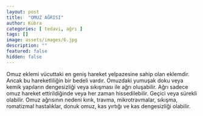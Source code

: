 ```yaml
---
layout: post
title:  "OMUZ AĞRISI"
author: Kübra
categories: [ tedavi, ağrı ]
tags: []
image: assets/images/6.jpg
description: ""
featured: false
hidden: false
---
```


Omuz eklemi vücuttaki en geniş hareket yelpazesine sahip olan eklemdir. Ancak bu hareketliliğin bir bedeli vardır. Omuzdaki yumuşak doku veya kemik yapıların dengesizliği veya sıkışması ile ağrı oluşabilir. Ağrı sadece omuz hareket ettirildiğinde veya her zaman hissedilebilir. Geçici veya sürekli olabilir. Omuz ağrısının nedeni kırık, travma, mikrotravmalar, sıkışma, romatizmal hastalıklar, donuk omuz, kas yırtığı ve kas dengesizliği olabilir.


